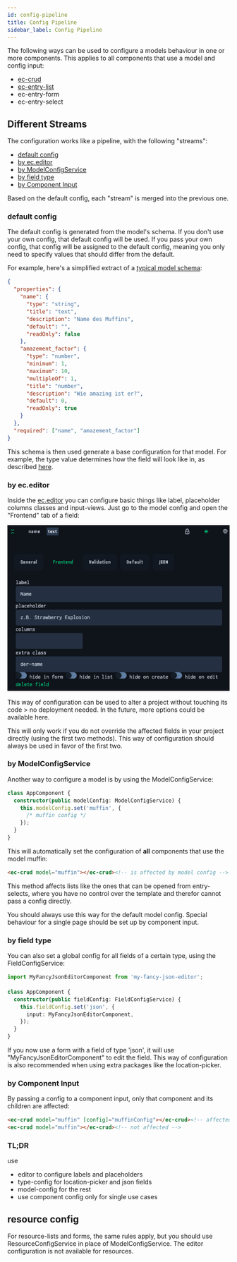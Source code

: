 ```yaml
---
id: config-pipeline
title: Config Pipeline
sidebar_label: Config Pipeline
---
```


The following ways can be used to configure a models behaviour in one or more components. This applies to all components that use a model and config input:

- [ec-crud](../components/crud.component.md)
- [ec-entry-list](../components/entry-list.component.md)
- ec-entry-form
- ec-entry-select

## Different Streams

The configuration works like a pipeline, with the following "streams":

- [default config](#default-config)
- [by ec.editor](#by-eceditor)
- [by ModelConfigService](#by-modelconfigservice)
- [by field type](#by-field-type)
- [by Component Input](#by-component-input)

Based on the default config, each "stream" is merged into the previous one.

### default config

The default config is generated from the model's schema. If you don't use your own config, that default config will be used. If you pass your own config, that config will be assigned to the default config, meaning you only need to specify values that should differ from the default.

For example, here's a simplified extract of a [typical model schema](https://datamanager.cachena.entrecode.de/api/schema/83cc6374/muffin):

```json
{
  "properties": {
    "name": {
      "type": "string",
      "title": "text",
      "description": "Name des Muffins",
      "default": "",
      "readOnly": false
    },
    "amazement_factor": {
      "type": "number",
      "minimum": 1,
      "maximum": 10,
      "multipleOf": 1,
      "title": "number",
      "description": "Wie amazing ist er?",
      "default": 0,
      "readOnly": true
    }
  },
  "required": ["name", "amazement_factor"]
}
```

This schema is then used generate a base configuration for that model. For example, the type value determines how the field will look like in, as described [here](./default-inputs.md).

### by ec.editor

Inside the [ec.editor](https://e.entrecode.de) you can configure basic things like label, placeholder columns classes and input-views. Just go to the model config and open the "Frontend" tab of a field:

![frontend-tab](../../static/img/editor-frontend-tab.png)

This way of configuration can be used to alter a project without touching its code > no deployment needed. In the future, more options could be available here.

This will only work if you do not override the affected fields in your project directly (using the first two methods). This way of configuration should always be used in favor of the first two.



### by ModelConfigService

Another way to configure a model is by using the ModelConfigService:

```ts
class AppComponent {
  constructor(public modelConfig: ModelConfigService) {
    this.modelConfig.set('muffin', {
      /* muffin config */
    });
  }
}
```

This will automatically set the configuration of **all** components that use the model muffin:

```html
<ec-crud model="muffin"></ec-crud><!-- is affected by model config -->
```

This method affects lists like the ones that can be opened from entry-selects, where you have no control over the template and therefor cannot pass a config directly.

You should always use this way for the default model config. Special behaviour for a single page should be set up by component input.

### by field type

You can also set a global config for all fields of a certain type, using the FieldConfigService:

```ts
import MyFancyJsonEditorComponent from 'my-fancy-json-editor';

class AppComponent {
  constructor(public fieldConfig: FieldConfigService) {
    this.fieldConfig.set('json', {
      input: MyFancyJsonEditorComponent,
    });
  }
}
```

If you now use a form with a field of type 'json', it will use "MyFancyJsonEditorComponent" to edit the field. This way of configuration is also recommended when using extra packages like the location-picker.

### by Component Input

By passing a config to a component input, only that component and its children are affected:

```html
<ec-crud model="muffin" [config]="muffinConfig"></ec-crud><!-- affected -->
<ec-crud model="muffin"></ec-crud><!-- not affected -->
```

### TL;DR

use

- editor to configure labels and placeholders
- type-config for location-picker and json fields
- model-config for the rest
- use component config only for single use cases

## resource config

For resource-lists and forms, the same rules apply, but you should use ResourceConfigService in place of ModelConfigService. The editor configuration is not available for resources.
